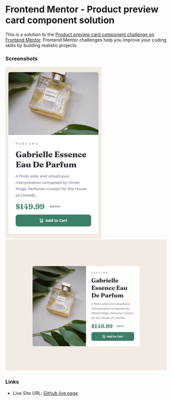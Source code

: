 # Frontend Mentor - Product preview card component solution

This is a solution to the [Product preview card component challenge on Frontend Mentor](https://www.frontendmentor.io/challenges/product-preview-card-component-GO7UmttRfa). Frontend Mentor challenges help you improve your coding skills by building realistic projects.

### Screenshots

<img src="./images/screenshot2.png" width="300">
<img src="./images/screenshot.png" width="600">

### Links

- Live Site URL: [Github live page](https://h-mihail.github.io/fe-mentor-product-preview-card/)
